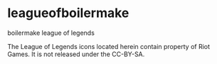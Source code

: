 leagueofboilermake
==================

boilermake league of legends

The League of Legends icons located herein contain property of Riot Games. It is not released under the CC-BY-SA.
